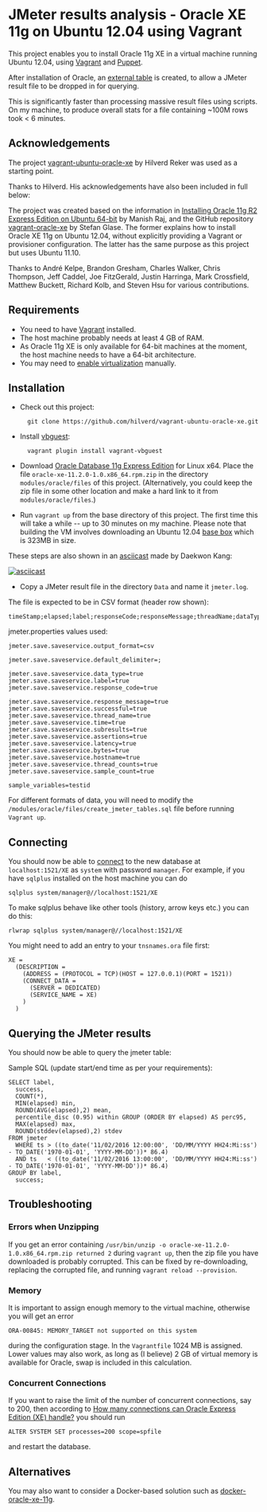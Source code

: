 # JMeter results analysis - Oracle XE 11g on Ubuntu 12.04 using Vagrant

This project enables you to install Oracle 11g XE in a virtual machine running Ubuntu 12.04, using
[Vagrant] and [Puppet].

After installation of Oracle, an [external table] is created, to allow a JMeter result file to be dropped in for querying.

This is significantly faster than processing massive result files using scripts. On my machine, to produce overall stats for a file containing ~100M rows took < 6 minutes.

## Acknowledgements

The project [vagrant-ubuntu-oracle-xe] by Hilverd Reker was used as a starting point.

Thanks to Hilverd. His acknowledgements have also been included in full below:

The project was created based on the information in
[Installing Oracle 11g R2 Express Edition on Ubuntu 64-bit] by Manish Raj, and the GitHub repository
[vagrant-oracle-xe] by Stefan Glase. The former explains how to install Oracle XE 11g on Ubuntu
12.04, without explicitly providing a Vagrant or provisioner configuration. The latter has the same
purpose as this project but uses Ubuntu 11.10.

Thanks to André Kelpe, Brandon Gresham, Charles Walker, Chris Thompson, Jeff Caddel, Joe FitzGerald,
Justin Harringa, Mark Crossfield, Matthew Buckett, Richard Kolb, and Steven Hsu for various
contributions.

## Requirements

* You need to have [Vagrant] installed.
* The host machine probably needs at least 4 GB of RAM.
* As Oracle 11g XE is only available for 64-bit machines at the moment, the host machine needs to
  have a 64-bit architecture.
* You may need to [enable virtualization] manually.

## Installation

* Check out this project:

        git clone https://github.com/hilverd/vagrant-ubuntu-oracle-xe.git

* Install [vbguest]:

        vagrant plugin install vagrant-vbguest

* Download [Oracle Database 11g Express Edition] for Linux x64. Place the file
  `oracle-xe-11.2.0-1.0.x86_64.rpm.zip` in the directory `modules/oracle/files` of this
  project. (Alternatively, you could keep the zip file in some other location and make a hard link
  to it from `modules/oracle/files`.)

* Run `vagrant up` from the base directory of this project. The first time this will take a while -- up to 30 minutes on
  my machine. Please note that building the VM involves downloading an Ubuntu 12.04
  [base box](http://docs.vagrantup.com/v2/boxes.html) which is 323MB in size.

These steps are also shown in an [asciicast] made by Daekwon Kang:

[![asciicast](https://asciinema.org/a/8438.png)](https://asciinema.org/a/8438)

* Copy a JMeter result file in the directory `Data` and name it `jmeter.log`.

The file is expected to be in CSV format (header row shown):

    timeStamp;elapsed;label;responseCode;responseMessage;threadName;dataType;success;bytes;grpThreads;allThreads;Latency;SampleCount;ErrorCount;Hostname;"testid"

jmeter.properties values used:

    jmeter.save.saveservice.output_format=csv

    jmeter.save.saveservice.default_delimiter=;

    jmeter.save.saveservice.data_type=true
    jmeter.save.saveservice.label=true
    jmeter.save.saveservice.response_code=true

    jmeter.save.saveservice.response_message=true
    jmeter.save.saveservice.successful=true
    jmeter.save.saveservice.thread_name=true
    jmeter.save.saveservice.time=true
    jmeter.save.saveservice.subresults=true
    jmeter.save.saveservice.assertions=true
    jmeter.save.saveservice.latency=true
    jmeter.save.saveservice.bytes=true
    jmeter.save.saveservice.hostname=true
    jmeter.save.saveservice.thread_counts=true
    jmeter.save.saveservice.sample_count=true

    sample_variables=testid

For different formats of data, you will need to modify the `/modules/oracle/files/create_jmeter_tables.sql` file before running `Vagrant up`.

## Connecting

You should now be able to
[connect](http://www.oracle.com/technetwork/developer-tools/sql-developer/downloads/index.html) to
the new database at `localhost:1521/XE` as `system` with password `manager`. For example, if you
have `sqlplus` installed on the host machine you can do

    sqlplus system/manager@//localhost:1521/XE

To make sqlplus behave like other tools (history, arrow keys etc.) you can do this:

    rlwrap sqlplus system/manager@//localhost:1521/XE

You might need to add an entry to your `tnsnames.ora` file first:

    XE =
      (DESCRIPTION =
        (ADDRESS = (PROTOCOL = TCP)(HOST = 127.0.0.1)(PORT = 1521))
        (CONNECT_DATA =
          (SERVER = DEDICATED)
          (SERVICE_NAME = XE)
        )
      )

## Querying the JMeter results

You should now be able to query the jmeter table:

Sample SQL (update start/end time as per your requirements):

    SELECT label,
      success,
      COUNT(*),
      MIN(elapsed) min,
      ROUND(AVG(elapsed),2) mean,
      percentile_disc (0.95) within GROUP (ORDER BY elapsed) AS perc95,
      MAX(elapsed) max,
      ROUND(stddev(elapsed),2) stdev
    FROM jmeter
      WHERE ts > ((to_date('11/02/2016 12:00:00', 'DD/MM/YYYY HH24:Mi:ss') - TO_DATE('1970-01-01', 'YYYY-MM-DD'))* 86.4)
      AND ts   < ((to_date('11/02/2016 13:00:00', 'DD/MM/YYYY HH24:Mi:ss') - TO_DATE('1970-01-01', 'YYYY-MM-DD'))* 86.4)
    GROUP BY label,
      success;

## Troubleshooting

### Errors when Unzipping

If you get an error containing `/usr/bin/unzip -o oracle-xe-11.2.0-1.0.x86_64.rpm.zip returned 2` during `vagrant up`, then the zip file you have downloaded is probably corrupted. This can be fixed by re-downloading, replacing the corrupted file, and running `vagrant reload --provision`.

### Memory

It is important to assign enough memory to the virtual machine, otherwise you will get an error

    ORA-00845: MEMORY_TARGET not supported on this system

during the configuration stage. In the `Vagrantfile` 1024 MB is assigned. Lower values may also work,
as long as (I believe) 2 GB of virtual memory is available for Oracle, swap is included in this
calculation.

### Concurrent Connections

If you want to raise the limit of the number of concurrent connections, say to 200, then according
to [How many connections can Oracle Express Edition (XE) handle?] you should run

    ALTER SYSTEM SET processes=200 scope=spfile

and restart the database.

## Alternatives

You may also want to consider a Docker-based solution such as
[docker-oracle-xe-11g](https://github.com/alexei-led/docker-oracle-xe-11g).

[Vagrant]: http://www.vagrantup.com/

[Puppet]: http://puppetlabs.com/

[Oracle Database 11g Express Edition]: http://www.oracle.com/technetwork/database/database-technologies/express-edition/downloads/index.html

[Oracle Database 11g EE Documentation]: http://docs.oracle.com/cd/E17781_01/index.htm

[Installing Oracle 11g R2 Express Edition on Ubuntu 64-bit]: http://meandmyubuntulinux.blogspot.co.uk/2012/05/installing-oracle-11g-r2-express.html

[vagrant-oracle-xe]: https://github.com/codescape/vagrant-oracle-xe

[vbguest]: https://github.com/dotless-de/vagrant-vbguest

[asciicast]: https://asciinema.org/a/8438

[How many connections can Oracle Express Edition (XE) handle?]: http://stackoverflow.com/questions/906541/how-many-connections-can-oracle-express-edition-xe-handle

[enable virtualization]: http://www.sysprobs.com/disable-enable-virtualization-technology-bios

[external table]: https://docs.oracle.com/cd/B28359_01/server.111/b28319/et_concepts.htm

[vagrant-ubuntu-oracle-xe]: https://github.com/hilverd/vagrant-ubuntu-oracle-xe